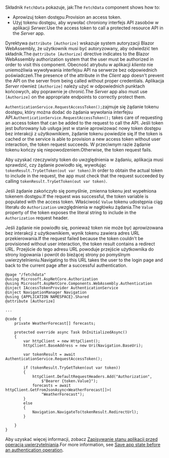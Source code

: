 <span data-ttu-id="6e6d0-101">Składnik `FetchData` pokazuje, jak:</span><span class="sxs-lookup"><span data-stu-id="6e6d0-101">The `FetchData` component shows how to:</span></span>

* <span data-ttu-id="6e6d0-102">Aprowizuj token dostępu.</span><span class="sxs-lookup"><span data-stu-id="6e6d0-102">Provision an access token.</span></span>
* <span data-ttu-id="6e6d0-103">Użyj tokenu dostępu, aby wywołać chroniony interfejs API zasobów w aplikacji *Serwer.*</span><span class="sxs-lookup"><span data-stu-id="6e6d0-103">Use the access token to call a protected resource API in the *Server* app.</span></span>

<span data-ttu-id="6e6d0-104">Dyrektywa `@attribute [Authorize]` wskazuje system autoryzacji Blazor WebAssembly, że użytkownik musi być autoryzowany, aby odwiedzić ten składnik.</span><span class="sxs-lookup"><span data-stu-id="6e6d0-104">The `@attribute [Authorize]` directive indicates to the Blazor WebAssembly authorization system that the user must be authorized in order to visit this component.</span></span> <span data-ttu-id="6e6d0-105">Obecność atrybutu w aplikacji *klienta* nie uniemożliwia wywoływania interfejsu API na serwerze bez odpowiednich poświadczeń.</span><span class="sxs-lookup"><span data-stu-id="6e6d0-105">The presence of the attribute in the *Client* app doesn't prevent the API on the server from being called without proper credentials.</span></span> <span data-ttu-id="6e6d0-106">Aplikacja *Server* również `[Authorize]` należy użyć w odpowiednich punktach końcowych, aby poprawnie je chronić.</span><span class="sxs-lookup"><span data-stu-id="6e6d0-106">The *Server* app also must use `[Authorize]` on the appropriate endpoints to correctly protect them.</span></span>

<span data-ttu-id="6e6d0-107">`AuthenticationService.RequestAccessToken();`zajmuje się żądanie tokenu dostępu, który można dodać do żądania wywołania interfejsu API.</span><span class="sxs-lookup"><span data-stu-id="6e6d0-107">`AuthenticationService.RequestAccessToken();` takes care of requesting an access token that can be added to the request to call the API.</span></span> <span data-ttu-id="6e6d0-108">Jeśli token jest buforowany lub usługa jest w stanie aprowizować nowy token dostępu bez interakcji z użytkownikiem, żądanie tokenu powiedzie się.</span><span class="sxs-lookup"><span data-stu-id="6e6d0-108">If the token is cached or the service is able to provision a new access token without user interaction, the token request succeeds.</span></span> <span data-ttu-id="6e6d0-109">W przeciwnym razie żądanie tokenu kończy się niepowodzeniem.</span><span class="sxs-lookup"><span data-stu-id="6e6d0-109">Otherwise, the token request fails.</span></span>

<span data-ttu-id="6e6d0-110">Aby uzyskać rzeczywisty token do uwzględnienia w żądaniu, aplikacja musi sprawdzić, czy żądanie powiodło się, wywołując `tokenResult.TryGetToken(out var token)`.</span><span class="sxs-lookup"><span data-stu-id="6e6d0-110">In order to obtain the actual token to include in the request, the app must check that the request succeeded by calling `tokenResult.TryGetToken(out var token)`.</span></span> 

<span data-ttu-id="6e6d0-111">Jeśli żądanie zakończyło się pomyślnie, zmienna tokenu jest wypełniona tokenem dostępu.</span><span class="sxs-lookup"><span data-stu-id="6e6d0-111">If the request was successful, the token variable is populated with the access token.</span></span> <span data-ttu-id="6e6d0-112">Właściwość `Value` tokenu udostępnia ciąg literału do `Authorization` uwzględnienia w nagłówku żądania.</span><span class="sxs-lookup"><span data-stu-id="6e6d0-112">The `Value` property of the token exposes the literal string to include in the `Authorization` request header.</span></span>

<span data-ttu-id="6e6d0-113">Jeśli żądanie nie powiodło się, ponieważ token nie może być aprowizowana bez interakcji z użytkownikiem, wynik tokenu zawiera adres URL przekierowania.</span><span class="sxs-lookup"><span data-stu-id="6e6d0-113">If the request failed because the token couldn't be provisioned without user interaction, the token result contains a redirect URL.</span></span> <span data-ttu-id="6e6d0-114">Przejście do tego adresu URL powoduje przejście użytkownika do strony logowania i powrót do bieżącej strony po pomyślnym uwierzytelnieniu.</span><span class="sxs-lookup"><span data-stu-id="6e6d0-114">Navigating to this URL takes the user to the login page and back to the current page after a successful authentication.</span></span>

```razor
@page "/fetchdata"
@using Microsoft.AspNetCore.Authorization
@using Microsoft.AspNetCore.Components.WebAssembly.Authentication
@inject IAccessTokenProvider AuthenticationService
@inject NavigationManager Navigation
@using {APPLICATION NAMESPACE}.Shared
@attribute [Authorize]

...

@code {
    private WeatherForecast[] forecasts;

    protected override async Task OnInitializedAsync()
    {
        var httpClient = new HttpClient();
        httpClient.BaseAddress = new Uri(Navigation.BaseUri);

        var tokenResult = await AuthenticationService.RequestAccessToken();

        if (tokenResult.TryGetToken(out var token))
        {
            httpClient.DefaultRequestHeaders.Add("Authorization", 
                $"Bearer {token.Value}");
            forecasts = await httpClient.GetFromJsonAsync<WeatherForecast[]>(
                "WeatherForecast");
        }
        else
        {
            Navigation.NavigateTo(tokenResult.RedirectUrl);
        }

    }
}
```

<span data-ttu-id="6e6d0-115">Aby uzyskać więcej informacji, zobacz [Zapisywanie stanu aplikacji przed operacją uwierzytelniania](xref:security/blazor/webassembly/additional-scenarios#save-app-state-before-an-authentication-operation).</span><span class="sxs-lookup"><span data-stu-id="6e6d0-115">For more information, see [Save app state before an authentication operation](xref:security/blazor/webassembly/additional-scenarios#save-app-state-before-an-authentication-operation).</span></span>
